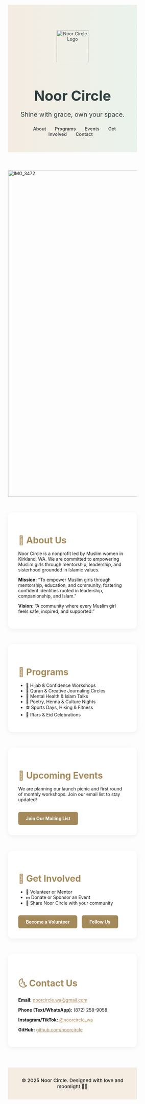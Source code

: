 <!DOCTYPE html>
<html lang="en">
<head>
  <meta charset="UTF-8" />
  <meta name="viewport" content="width=device-width, initial-scale=1.0" />
  <title>Noor Circle</title>
  <link href="https://fonts.googleapis.com/css2?family=Inter:wght@400;700&display=swap" rel="stylesheet" />
  <style>
    * {
      box-sizing: border-box;
    }

    body {
      font-family: 'Inter', sans-serif;
      margin: 0;
      padding: 0;
      background: #fefbf7;
      color: #3a3a3a;
      line-height: 1.6;
    }

    header {
      background: linear-gradient(to right, #f5ece2, #e9f3ec);
      padding: 5rem 2rem 3rem;
      text-align: center;
      color: #2f3e3e;
      position: relative;
    }

    header img.logo {<img width="1024" height="1024" alt="IMG_3472" src="https://github.com/user-attachments/assets/70f19c33-7730-4f1e-bc06-d6735f1b4392" />

      width: 100px;
      margin-bottom: 1rem;
    }

    header h1 {
      font-size: 2.75rem;
      margin-bottom: 0.5rem;
    }

    header p {
      font-size: 1.25rem;
      margin-bottom: 1rem;
    }

    nav {
      margin-top: 1.5rem;
    }

    nav a {
      margin: 0 12px;
      text-decoration: none;
      font-weight: 600;
      color: #4b4b4b;
      transition: color 0.3s;
    }

    nav a:hover {
      color: #b38f59;
    }

    section {
      max-width: 900px;
      margin: 3rem auto;
      padding: 2rem;
      background: #fff;
      border-radius: 14px;
      box-shadow: 0 4px 16px rgba(0, 0, 0, 0.06);
    }

    section h2 {
      color: #a48a5b;
      font-size: 1.75rem;
      margin-bottom: 1rem;
    }

    ul {
      padding-left: 1.5rem;
    }

    .cta-button {
      display: inline-block;
      background-color: #a48a5b;
      color: white;
      padding: 12px 24px;
      border-radius: 6px;
      text-decoration: none;
      font-weight: bold;
      margin-top: 1rem;
      margin-right: 10px;
      transition: background 0.3s, transform 0.3s;
    }

    .cta-button:hover {
      background-color: #8d724a;
      transform: scale(1.05);
    }

    footer {
      background-color: #f5ece2;
      padding: 1rem;
      text-align: center;
      margin-top: 4rem;
      font-weight: 500;
      font-size: 0.95rem;
    }

    a {
      color: #a48a5b;
    }

    @media (max-width: 600px) {
      header h1 {
        font-size: 2rem;
      }

      .cta-button {
        display: block;
        margin-bottom: 10px;
      }

      nav a {
        display: block;
        margin: 6px 0;
      }
    }
  </style>
</head>
<body>
  <header>
    <img src="./IMG_3472.png" alt="Noor Circle Logo" class="logo" />
    <h1>Noor Circle</h1>
    <p>Shine with grace, own your space.</p>
    <nav>
      <a href="#about">About</a>
      <a href="#programs">Programs</a>
      <a href="#events">Events</a>
      <a href="#involved">Get Involved</a>
      <a href="#contact">Contact</a>
    </nav>
  </header>
  <img width="1024" height="1024" alt="IMG_3472" src="https://github.com/user-attachments/assets/7db5b1f1-8360-42a2-b2a5-04ac57d5518a" />


  <section id="about">
    <h2>🌙 About Us</h2>
    <p>Noor Circle is a nonprofit led by Muslim women in Kirkland, WA. We are committed to empowering Muslim girls through mentorship, leadership, and sisterhood grounded in Islamic values.</p>
    <p><strong>Mission:</strong> “To empower Muslim girls through mentorship, education, and community, fostering confident identities rooted in leadership, companionship, and Islam.”</p>
    <p><strong>Vision:</strong> “A community where every Muslim girl feels safe, inspired, and supported.”</p>
  </section>

  <section id="programs">
    <h2>🌼 Programs</h2>
    <ul>
      <li>💬 Hijab & Confidence Workshops</li>
      <li>📖 Quran & Creative Journaling Circles</li>
      <li>🧠 Mental Health & Islam Talks</li>
      <li>🎨 Poetry, Henna & Culture Nights</li>
      <li>⚽ Sports Days, Hiking & Fitness</li>
      <li>🍲 Iftars & Eid Celebrations</li>
    </ul>
  </section>

  <section id="events">
    <h2>🌙 Upcoming Events</h2>
    <p>We are planning our launch picnic and first round of monthly workshops. Join our email list to stay updated!</p>
    <a href="mailto:noorcircle.wa@gmail.com" class="cta-button">Join Our Mailing List</a>
  </section>

  <section id="involved">
    <h2>🌸 Get Involved</h2>
    <ul>
      <li>🤝 Volunteer or Mentor</li>
      <li>💵 Donate or Sponsor an Event</li>
      <li>📢 Share Noor Circle with your community</li>
    </ul>
    <a href="mailto:noorcircle.wa@gmail.com" class="cta-button">Become a Volunteer</a>
    <a href="https://instagram.com/noorcircle_wa" class="cta-button" target="_blank">Follow Us</a>
  </section>

  <section id="contact">
    <h2>🌜 Contact Us</h2>
    <p><strong>Email:</strong> <a href="mailto:noorcircle.wa@gmail.com">noorcircle.wa@gmail.com</a></p>
    <p><strong>Phone (Text/WhatsApp):</strong> (872) 258-9058</p>
    <p><strong>Instagram/TikTok:</strong> <a href="https://instagram.com/noorcircle_wa" target="_blank">@noorcircle_wa</a></p>
    <p><strong>GitHub:</strong> <a href="https://github.com/noorcircle" target="_blank">github.com/noorcircle</a></p>
  </section>

  <footer>
    <p>© 2025 Noor Circle. Designed with love and moonlight 🌙🌸</p>
  </footer>
</body>
</html>
